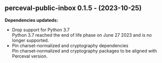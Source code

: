 ## perceval-public-inbox 0.1.5 - (2023-10-25)

**Dependencies updateds:**

 * Drop support for Python 3.7\
   Python 3.7 reached the end of life phase on June 27 2023 and is no
   longer supported.
 * Pin charset-normalized and cryptography dependencies\
   Pin charset-normalized and cryptography packages to be aligned with
   Perceval version.

